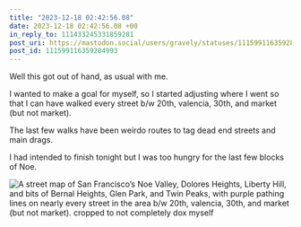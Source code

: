 ```yaml
---
title: "2023-12-18 02:42:56.08"
date: 2023-12-18 02:42:56.08 +00
in_reply_to: 111433245331859281
post_uri: https://mastodon.social/users/gravely/statuses/111599116359284993
post_id: 111599116359284993
---
```

Well this got out of hand, as usual with me.

I wanted to make a goal for myself, so I started adjusting where I went so that I can have walked every street b/w 20th, valencia, 30th, and market (but not market).

The last few walks have been weirdo routes to tag dead end streets and main drags.

I had intended to finish tonight but I was too hungry for the last few blocks of Noe.


![A street map of San Francisco’s Noe Valley, Dolores Heights, Liberty Hill, and bits of Bernal Heights, Glen Park, and Twin Peaks, with purple pathing lines on nearly every street in the area b/w 20th, valencia, 30th, and market (but not market). cropped to not completely dox myself](/images/111599116079408325.png)

